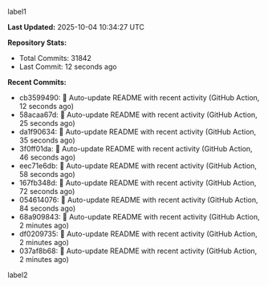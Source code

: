 
label1 
<!-- ACTIVITY_START -->
**Last Updated:** 2025-10-04 10:34:27 UTC

**Repository Stats:**
- Total Commits: 31842
- Last Commit: 12 seconds ago

**Recent Commits:**
- cb3599490: 🤖 Auto-update README with recent activity (GitHub Action, 12 seconds ago)
- 58acaa67d: 🤖 Auto-update README with recent activity (GitHub Action, 25 seconds ago)
- da1f90634: 🤖 Auto-update README with recent activity (GitHub Action, 35 seconds ago)
- 3f0ff01da: 🤖 Auto-update README with recent activity (GitHub Action, 46 seconds ago)
- eec71e6db: 🤖 Auto-update README with recent activity (GitHub Action, 58 seconds ago)
- 167fb348d: 🤖 Auto-update README with recent activity (GitHub Action, 72 seconds ago)
- 054614076: 🤖 Auto-update README with recent activity (GitHub Action, 84 seconds ago)
- 68a909843: 🤖 Auto-update README with recent activity (GitHub Action, 2 minutes ago)
- df0209735: 🤖 Auto-update README with recent activity (GitHub Action, 2 minutes ago)
- 037af8b68: 🤖 Auto-update README with recent activity (GitHub Action, 2 minutes ago)
<!-- ACTIVITY_END -->

label2
